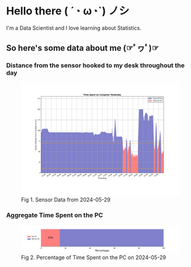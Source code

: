 
# Hello there ( ´◔ ω◔`) ノシ

I'm a Data Scientist and I love learning about Statistics.

## So here's some data about me (☞ﾟヮﾟ)☞


### Distance from the sensor hooked to my desk throughout the day
<figure>
  <picture>
    <source media="(prefers-color-scheme: dark)" srcset="Pi/readme/graphs/lineplot/dark-plot-2024-05-29.png">
    <source media="(prefers-color-scheme: light)" srcset="Pi/readme/graphs/lineplot/light-plot-2024-05-29.png">
    <img alt="Shows a black logo in light color mode and a white one in dark color mode." src="Pi/readme/graphs/lineplot/light-plot-2024-05-29.png">
  </picture>
  <figcaption>Fig 1. Sensor Data from 2024-05-29</figcaption>
</figure>



### Aggregate Time Spent on the PC
<figure>
  <picture>
    <source media="(prefers-color-scheme: dark)" srcset="Pi/readme/graphs/barplot/dark-plot-2024-05-29.png">
    <source media="(prefers-color-scheme: light)" srcset="Pi/readme/graphs/barplot/light-plot-2024-05-29.png">
    <img alt="Shows a black logo in light color mode and a white one in dark color mode." src="Pi/readme/graphs/barplot/light-plot-2024-05-29.png">
  </picture>
  <figcaption>Fig 2. Percentage of Time Spent on the PC on 2024-05-29</figcaption>
</figure>
